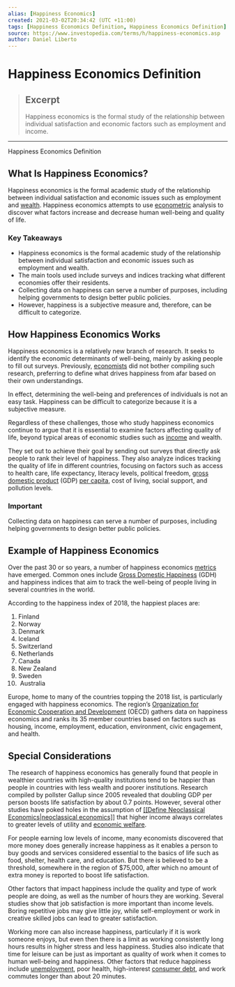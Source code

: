 ```yaml
---
alias: [Happiness Economics]
created: 2021-03-02T20:34:42 (UTC +11:00)
tags: [Happiness Economics Definition, Happiness Economics Definition]
source: https://www.investopedia.com/terms/h/happiness-economics.asp
author: Daniel Liberto
---
```


# Happiness Economics Definition

> ## Excerpt
> Happiness economics is the formal study of the relationship between individual satisfaction and economic factors such as employment and income.

---

Happiness Economics Definition
## What Is Happiness Economics?

Happiness economics is the formal academic study of the relationship between individual satisfaction and economic issues such as employment and [wealth](https://www.investopedia.com/terms/w/wealth.asp). Happiness economics attempts to use [econometric](https://www.investopedia.com/terms/e/econometrics.asp) analysis to discover what factors increase and decrease human well-being and quality of life.

### Key Takeaways

-   Happiness economics is the formal academic study of the relationship between individual satisfaction and economic issues such as employment and wealth.
-   The main tools used include surveys and indices tracking what different economies offer their residents.
-   Collecting data on happiness can serve a number of purposes, including helping governments to design better public policies.
-   However, happiness is a subjective measure and, therefore, can be difficult to categorize.

## How Happiness Economics Works

Happiness economics is a relatively new branch of research. It seeks to identify the economic determinants of well-being, mainly by asking people to fill out surveys. Previously, [economists](https://www.investopedia.com/terms/e/economist.asp) did not bother compiling such research, preferring to define what drives happiness from afar based on their own understandings.

In effect, determining the well-being and preferences of individuals is not an easy task. Happiness can be difficult to categorize because it is a subjective measure.

Regardless of these challenges, those who study happiness economics continue to argue that it is essential to examine factors affecting quality of life, beyond typical areas of economic studies such as [income](https://www.investopedia.com/terms/i/income.asp) and wealth.

They set out to achieve their goal by sending out surveys that directly ask people to rank their level of happiness. They also analyze indices tracking the quality of life in different countries, focusing on factors such as access to health care, life expectancy, literacy levels, political freedom, [gross domestic product](https://www.investopedia.com/terms/g/gdp.asp) (GDP) [per capita](https://www.investopedia.com/terms/p/per-capita-gdp.asp), cost of living, social support, and pollution levels.

### Important

Collecting data on happiness can serve a number of purposes, including helping governments to design better public policies.

## Example of Happiness Economics

Over the past 30 or so years, a number of happiness economics [metrics](https://www.investopedia.com/terms/m/metrics.asp) have emerged. Common ones include [Gross Domestic Happiness](https://www.investopedia.com/terms/g/gnh.asp) (GDH) and happiness indices that aim to track the well-being of people living in several countries in the world.

According to the happiness index of 2018, the happiest places are:

1.  Finland
2.  Norway
3.  Denmark
4.  Iceland
5.  Switzerland
6.  Netherlands
7.  Canada
8.  New Zealand
9.  Sweden
10.   Australia

Europe, home to many of the countries topping the 2018 list, is particularly engaged with happiness economics. The region’s [Organization for Economic Cooperation and Development](https://www.investopedia.com/terms/o/oecd.asp) (OECD) gathers data on happiness economics and ranks its 35 member countries based on factors such as housing, income, employment, education, environment, civic engagement, and health.

## Special Considerations

The research of happiness economics has generally found that people in wealthier countries with high-quality institutions tend to be happier than people in countries with less wealth and poorer institutions. Research compiled by pollster Gallup since 2005 revealed that doubling GDP per person boosts life satisfaction by about 0.7 points. However, several other studies have poked holes in the assumption of [[[Define Neoclassical Economics|neoclassical economics]]](https://www.investopedia.com/terms/n/neoclassical.asp) that higher income always correlates to greater levels of utility and [economic welfare](https://www.investopedia.com/terms/w/welfare_economics.asp).

For people earning low levels of income, many economists discovered that more money does generally increase happiness as it enables a person to buy goods and services considered essential to the basics of life such as food, shelter, health care, and education. But there is believed to be a threshold, somewhere in the region of $75,000, after which no amount of extra money is reported to boost life satisfaction.

Other factors that impact happiness include the quality and type of work people are doing, as well as the number of hours they are working. Several studies show that job satisfaction is more important than income levels. Boring repetitive jobs may give little joy, while self-employment or work in creative skilled jobs can lead to greater satisfaction.

Working more can also increase happiness, particularly if it is work someone enjoys, but even then there is a limit as working consistently long hours results in higher stress and less happiness. Studies also indicate that time for leisure can be just as important as quality of work when it comes to human well-being and happiness. Other factors that reduce happiness include [unemployment](https://www.investopedia.com/terms/u/unemployment.asp), poor health, high-interest [consumer debt](https://www.investopedia.com/terms/c/consumer-debt.asp), and work commutes longer than about 20 minutes.
